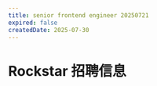 ```yaml
---
title: senior frontend engineer 20250721
expired: false
createdDate: 2025-07-30
---
```


# Rockstar 招聘信息

<JobPostingTable job-posting-json-path="rockstar/data/senior-frontend-engineer-20250721.json" />